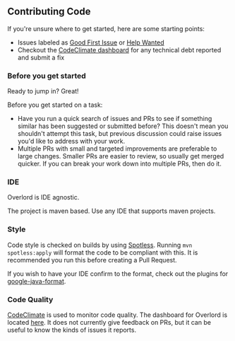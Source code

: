 ## Contributing Code

If you're unsure where to get started, here are some starting points:

  * Issues labeled as
    [Good First Issue](https://github.com/elliottshort/overlord/issues)
    or [Help Wanted](https://github.com/elliottshort/overlord/issues)
  * Checkout the [CodeClimate dashboard](https://codeclimate.com/github/elliottshort/overlord/issues)
    for any technical debt reported and submit a fix
 
### Before you get started

Ready to jump in? Great!

Before you get started on a task:
  * Have you run a quick search of issues and PRs to see if something similar has been suggested or submitted before?
    This doesn't mean you shouldn't attempt this task, but previous discussion could raise issues you'd like
    to address with your work.
  * Multiple PRs with small and targeted improvements are preferable to large changes.
    Smaller PRs are easier to review, so usually get merged quicker.
    If you can break your work down into multiple PRs, then do it.
 
### IDE

Overlord is IDE agnostic.

The project is maven based. Use any IDE that supports maven projects.

### Style

Code style is checked on builds by using [Spotless](https://github.com/diffplug/spotless).
Running `mvn spotless:apply` will format the code to be compliant with this.
It is recommended you run this before creating a Pull Request.

If you wish to have your IDE confirm to the format, check out the plugins for
[google-java-format](https://github.com/google/google-java-format).
 
### Code Quality
[CodeClimate](https://codeclimate.com) is used to monitor code quality.
The dashboard for Overlord is located
[here](https://codeclimate.com/github/elliottshort/overlord).
It does not currently give feedback on PRs, but it can be useful to know the kinds of issues it reports.

